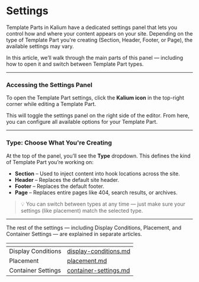 # Settings

Template Parts in Kalium have a dedicated settings panel that lets you control how and where your content appears on your site. Depending on the type of Template Part you're creating (Section, Header, Footer, or Page), the available settings may vary.

In this article, we’ll walk through the main parts of this panel — including how to open it and switch between Template Part types.

***

### Accessing the Settings Panel

To open the Template Part settings, click the **Kalium icon** in the top-right corner while editing a Template Part.

This will toggle the settings panel on the right side of the editor. From here, you can configure all available options for your Template Part.

***

### Type: Choose What You're Creating

At the top of the panel, you’ll see the **Type** dropdown. This defines the kind of Template Part you’re working on:

* **Section** – Used to inject content into hook locations across the site.
* **Header** – Replaces the default site header.
* **Footer** – Replaces the default footer.
* **Page** – Replaces entire pages like 404, search results, or archives.

> 💡 You can switch between types at any time — just make sure your settings (like placement) match the selected type.

***

The rest of the settings — including Display Conditions, Placement, and Container Settings — are explained in separate articles.

<table data-view="cards"><thead><tr><th></th><th data-hidden data-card-target data-type="content-ref"></th></tr></thead><tbody><tr><td>Display Conditions</td><td><a href="display-conditions.md">display-conditions.md</a></td></tr><tr><td>Placement</td><td><a href="placement.md">placement.md</a></td></tr><tr><td>Container Settings</td><td><a href="container-settings.md">container-settings.md</a></td></tr></tbody></table>
